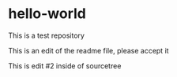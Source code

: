 # hello-world
This is a test repository

This is an edit of the readme file, please accept it

This is edit #2 inside of sourcetree